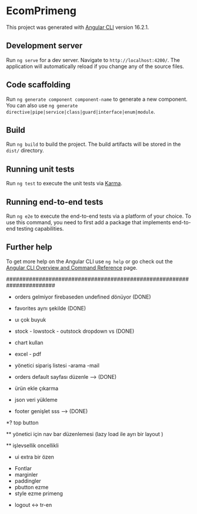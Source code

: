 # EcomPrimeng

This project was generated with [Angular CLI](https://github.com/angular/angular-cli) version 16.2.1.

## Development server

Run `ng serve` for a dev server. Navigate to `http://localhost:4200/`. The application will automatically reload if you change any of the source files.

## Code scaffolding

Run `ng generate component component-name` to generate a new component. You can also use `ng generate directive|pipe|service|class|guard|interface|enum|module`.

## Build

Run `ng build` to build the project. The build artifacts will be stored in the `dist/` directory.

## Running unit tests

Run `ng test` to execute the unit tests via [Karma](https://karma-runner.github.io).

## Running end-to-end tests

Run `ng e2e` to execute the end-to-end tests via a platform of your choice. To use this command, you need to first add a package that implements end-to-end testing capabilities.

## Further help

To get more help on the Angular CLI use `ng help` or go check out the [Angular CLI Overview and Command Reference](https://angular.io/cli) page.






#######################################################################

* orders gelmiyor firebaseden undefined dönüyor (DONE)

* favorites aynı şekilde  (DONE)

* uı çok buyuk 

* stock - lowstock - outstock dropdown vs (DONE)

* chart kullan

* excel - pdf 

* yönetici sipariş listesi 
 -arama
 -mail 

* orders default sayfası düzenle --> (DONE)

* ürün ekle çıkarma 

* json veri yükleme 

* footer genişlet sss --> (DONE)

*? top button 

** yönetici için nav bar düzenlemesi  (lazy load ile  ayrı bir layout )  

** işlevsellik oncellikli 

* ui extra bir özen 
 - Fontlar 
 - marginler
 - paddingler
 - pbutton ezme 
 - style ezme primeng 
  
* logout <-> tr-en
